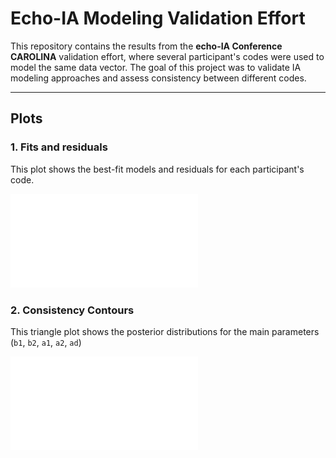 # Echo-IA Modeling Validation Effort

This repository contains the results from the **echo-IA Conference CAROLINA** validation effort, where several participant's codes were used to model the same data vector. The goal of this project was to validate IA modeling approaches and assess consistency between different codes.

---

## Plots

### 1. Fits and residuals

This plot shows the best-fit models and residuals for each participant's code.

![Consistency Contours](fits_validation.pdf)


### 2. Consistency Contours

This triangle plot shows the posterior distributions for the main parameters (`b1`, `b2`, `a1`, `a2`, `ad`)

![Consistency Contours](consistency_contours.pdf)

